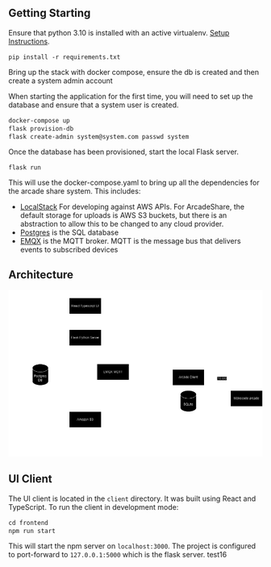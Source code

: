## Getting Starting

Ensure that python 3.10 is installed with an active
virtualenv. [Setup Instructions](https://docs.python.org/3/library/venv.html).

```shell
pip install -r requirements.txt
```

Bring up the stack with docker compose, ensure the db is created and then create a system admin account

When starting the application for the first time, you will need to set up the database and ensure that a system user is
created.

```shell
docker-compose up
flask provision-db
flask create-admin system@system.com passwd system
```

Once the database has been provisioned, start the local Flask server.

```shell
flask run
```

This will use the docker-compose.yaml to bring up all the dependencies for the arcade share system. This includes:

- [LocalStack](https://www.localstack.cloud/) For developing against AWS APIs. For ArcadeShare, the default storage for
  uploads is AWS S3 buckets, but there is an abstraction to allow this to be changed to any cloud provider.
- [Postgres](https://www.postgresql.org/) is the SQL database
- [EMQX](https://www.emqx.io/) is the MQTT broker. MQTT is the message bus that delivers events to subscribed
  devices

## Architecture

![Architecture](./images/ArcadeShare.drawio.png)

## UI Client

The UI client is located in the `client` directory. It was built using React and TypeScript. To run the client in
development mode:

```shell
cd frontend
npm run start
```

This will start the npm server on `localhost:3000`. The project is configured to port-forward to `127.0.0.1:5000` which
is the flask server. test16


